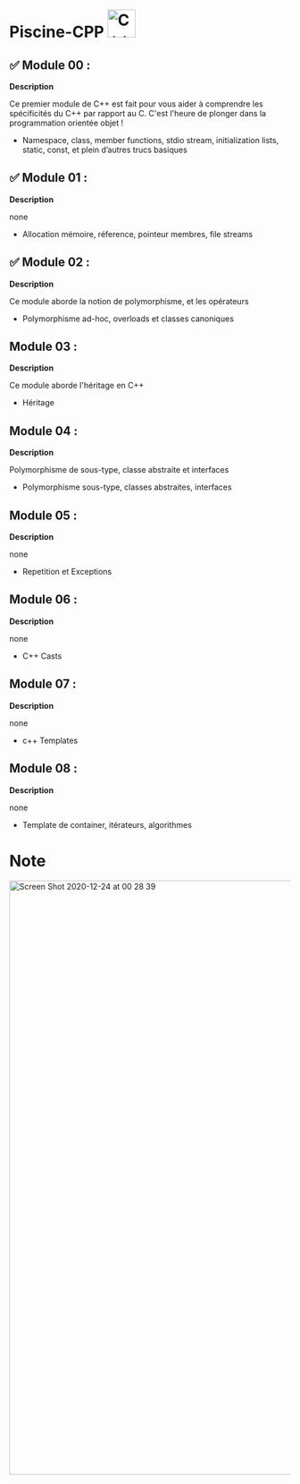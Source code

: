 #  Piscine-CPP <img alt="C++ icon" src="https://img.icons8.com/color/452/c-plus-plus-logo.png" width="50" height="50">

## ✅ Module 00 :

<strong>Description</strong>

Ce premier module de C++ est fait pour vous aider à comprendre les spécificités du C++ par rapport au C. C'est l'heure de plonger dans la programmation orientée objet !

- Namespace, class, member functions, stdio stream,
initialization lists, static, const, et plein d’autres trucs
basiques


## ✅ Module 01 :

<strong>Description</strong>

none

- Allocation mémoire, réference, pointeur membres, file
streams


## ✅ Module 02 :

<strong>Description</strong>

Ce module aborde la notion de polymorphisme, et les opérateurs

- Polymorphisme ad-hoc, overloads et classes canoniques


## Module 03 :

<strong>Description</strong>

Ce module aborde l'héritage en C++

- Héritage


## Module 04 :

<strong>Description</strong>

Polymorphisme de sous-type, classe abstraite et interfaces

- Polymorphisme sous-type, classes abstraites, interfaces


## Module 05 :

<strong>Description</strong>

none

- Repetition et Exceptions


## Module 06 :

<strong>Description</strong>

none

- C++ Casts


## Module 07 :

<strong>Description</strong>

none

- c++ Templates


## Module 08 :

<strong>Description</strong>

none

- Template de container, itérateurs, algorithmes


# Note

<img width="1062" alt="Screen Shot 2020-12-24 at 00 28 39" src="https://user-images.githubusercontent.com/45235527/103043943-fd222000-457e-11eb-8306-acf583947579.png">


